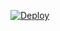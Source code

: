 [![Deploy](https://github.com/deeppines/deeppines.github.io/actions/workflows/deploy.yml/badge.svg)](https://github.com/deeppines/deeppines.github.io/actions/workflows/deploy.yml)
